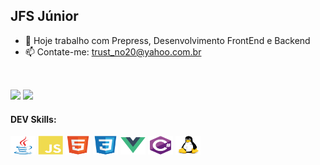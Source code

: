 ## JFS Júnior

- 🔭 Hoje trabalho com Prepress, Desenvolvimento FrontEnd e Backend 
- 📫 Contate-me: trust_no20@yahoo.com.br

##
<br>
<div style="display: inline_block">
  <img height="180em" src="https://github-readme-stats.vercel.app/api?username=jfs-junior&show_icons=true&theme=dark">
  <img height="180em" src="https://github-readme-stats.vercel.app/api/top-langs/?username=jfs-junior&layout=compact&theme=dark">
</div>

#### DEV Skills: 
<div style="display: inline_block; margin-top: 0em;">
  <img align="center" alt="Java" height="30" width="40" src="https://raw.githubusercontent.com/devicons/devicon/master/icons/java/java-original.svg">
  <img align="center" alt="JavaScript" height="30" width="40" src="https://raw.githubusercontent.com/devicons/devicon/master/icons/javascript/javascript-plain.svg">
  <img align="center" alt="HTML" height="30" width="40" src="https://raw.githubusercontent.com/devicons/devicon/master/icons/html5/html5-original.svg">
  <img align="center" alt="CSS" height="30" width="40" src="https://raw.githubusercontent.com/devicons/devicon/master/icons/css3/css3-original.svg">
  <img align="center" alt="VueJs" height="30" width="40" src="https://raw.githubusercontent.com/devicons/devicon/master/icons/vuejs/vuejs-original.svg">
  <img align="center" alt="Csharp" height="30" width="40" src="https://raw.githubusercontent.com/devicons/devicon/master/icons/csharp/csharp-original.svg">
  <img align="center" alt="Linux" height="30" width="40" src="https://raw.githubusercontent.com/devicons/devicon/master/icons/linux/linux-original.svg">
</div>
